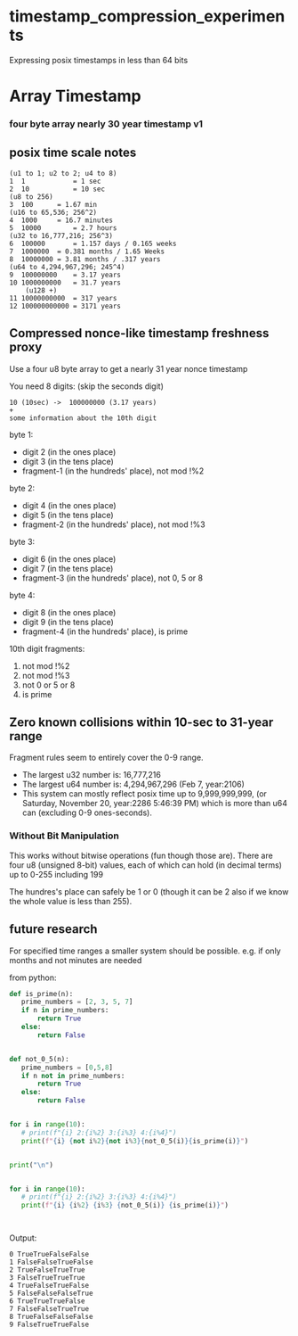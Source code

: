 # timestamp_compression_experiments
Expressing posix timestamps in less than 64 bits

# Array Timestamp

### four byte array nearly 30 year timestamp v1

## posix time scale notes
```
(u1 to 1; u2 to 2; u4 to 8)
1  1 			= 1 sec
2  10			= 10 sec
(u8 to 256)
3  100		= 1.67 min
(u16 to 65,536; 256^2)
4  1000		= 16.7 minutes
5  10000		= 2.7 hours
(u32 to 16,777,216; 256^3)
6  100000		= 1.157 days / 0.165 weeks
7  1000000 	= 0.381 months / 1.65 Weeks
8  10000000	= 3.81 months / .317 years
(u64 to 4,294,967,296; 245^4)
9  100000000	= 3.17 years
10 1000000000	= 31.7 years
	(u128 +)
11 10000000000	= 317 years
12 100000000000	= 3171 years
```

## Compressed nonce-like timestamp freshness proxy


Use a four u8 byte array to get a nearly 31 year nonce timestamp

You need 8 digits: (skip the seconds digit)
```
10 (10sec) ->  100000000 (3.17 years)
+
some information about the 10th digit
```

byte 1:
- digit 2 		(in the ones place)
- digit 3 		(in the tens place)
- fragment-1	(in the hundreds' place), not mod !%2

byte 2:
- digit 4 		(in the ones place)
- digit 5 		(in the tens place)
- fragment-2	(in the hundreds' place), not mod !%3

byte 3:
- digit 6 		(in the ones place)
- digit 7 		(in the tens place)
- fragment-3	(in the hundreds' place), not 0, 5 or 8

byte 4:
- digit 8 		(in the ones place)
- digit 9 		(in the tens place)
- fragment-4	(in the hundreds' place), is prime

10th digit fragments:
1. not mod !%2
2. not mod !%3
3. not 0 or 5 or 8
4. is prime

## Zero known collisions within 10-sec to 31-year range
Fragment rules seem to entirely cover the 0-9 range.
- The largest u32 number is: 16,777,216
- The largest u64 number is: 4,294,967,296 (Feb 7, year:2106)
- This system can mostly reflect posix time up to 9,999,999,999, (or Saturday, November 20, year:2286 5:46:39 PM) which is more than u64 can (excluding 0-9 ones-seconds).

### Without Bit Manipulation
This works without bitwise operations (fun though those are).
There are four u8 (unsigned 8-bit) values,
each of which can hold (in decimal terms)
up to 0-255
including 199

The hundres's place can safely be 1 or 0 (though it can be 2 also if we know the whole value is less than 255).

## future research
For specified time ranges a smaller system should be possible.
e.g. if only months and not minutes are needed

from python:
```python
def is_prime(n):
   prime_numbers = [2, 3, 5, 7]
   if n in prime_numbers:
       return True
   else:
       return False


def not_0_5(n):
   prime_numbers = [0,5,8]
   if n not in prime_numbers:
       return True
   else:
       return False


for i in range(10):
   # print(f"{i} 2:{i%2} 3:{i%3} 4:{i%4}")
   print(f"{i} {not i%2}{not i%3}{not_0_5(i)}{is_prime(i)}")


print("\n")


for i in range(10):
   # print(f"{i} 2:{i%2} 3:{i%3} 4:{i%4}")
   print(f"{i} {i%2} {i%3} {not_0_5(i)} {is_prime(i)}")




```
Output:
```
0 TrueTrueFalseFalse
1 FalseFalseTrueFalse
2 TrueFalseTrueTrue
3 FalseTrueTrueTrue
4 TrueFalseTrueFalse
5 FalseFalseFalseTrue
6 TrueTrueTrueFalse
7 FalseFalseTrueTrue
8 TrueFalseFalseFalse
9 FalseTrueTrueFalse
```


